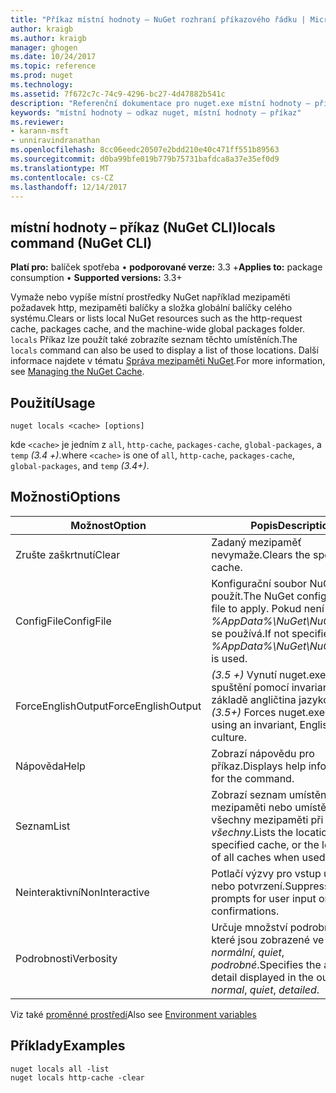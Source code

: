 ```yaml
---
title: "Příkaz místní hodnoty – NuGet rozhraní příkazového řádku | Microsoft Docs"
author: kraigb
ms.author: kraigb
manager: ghogen
ms.date: 10/24/2017
ms.topic: reference
ms.prod: nuget
ms.technology: 
ms.assetid: 7f672c7c-74c9-4296-bc27-4d47882b541c
description: "Referenční dokumentace pro nuget.exe místní hodnoty – příkaz"
keywords: "místní hodnoty – odkaz nuget, místní hodnoty – příkaz"
ms.reviewer:
- karann-msft
- unniravindranathan
ms.openlocfilehash: 8cc06eedc20507e2bdd210e40c471ff551b89563
ms.sourcegitcommit: d0ba99bfe019b779b75731bafdca8a37e35ef0d9
ms.translationtype: MT
ms.contentlocale: cs-CZ
ms.lasthandoff: 12/14/2017
---
```

## <a name="locals-command-nuget-cli"></a><span data-ttu-id="40816-104">místní hodnoty – příkaz (NuGet CLI)</span><span class="sxs-lookup"><span data-stu-id="40816-104">locals command (NuGet CLI)</span></span>

<span data-ttu-id="40816-105">**Platí pro:** balíček spotřeba &bullet; **podporované verze:** 3.3 +</span><span class="sxs-lookup"><span data-stu-id="40816-105">**Applies to:** package consumption &bullet; **Supported versions:** 3.3+</span></span>

<span data-ttu-id="40816-106">Vymaže nebo vypíše místní prostředky NuGet například mezipaměti požadavek http, mezipaměti balíčky a složka globální balíčky celého systému.</span><span class="sxs-lookup"><span data-stu-id="40816-106">Clears or lists local NuGet resources such as the http-request cache, packages cache, and the machine-wide global packages folder.</span></span> <span data-ttu-id="40816-107">`locals` Příkaz lze použít také zobrazíte seznam těchto umístěních.</span><span class="sxs-lookup"><span data-stu-id="40816-107">The `locals` command can also be used to display a list of those locations.</span></span> <span data-ttu-id="40816-108">Další informace najdete v tématu [Správa mezipaměti NuGet](../consume-packages/managing-the-nuget-cache.md).</span><span class="sxs-lookup"><span data-stu-id="40816-108">For more information, see [Managing the NuGet Cache](../consume-packages/managing-the-nuget-cache.md).</span></span>

## <a name="usage"></a><span data-ttu-id="40816-109">Použití</span><span class="sxs-lookup"><span data-stu-id="40816-109">Usage</span></span>

```
nuget locals <cache> [options]
```

<span data-ttu-id="40816-110">kde `<cache>` je jedním z `all`, `http-cache`, `packages-cache`, `global-packages`, a `temp` *(3.4 +)*.</span><span class="sxs-lookup"><span data-stu-id="40816-110">where `<cache>` is one of `all`, `http-cache`, `packages-cache`, `global-packages`, and `temp` *(3.4+)*.</span></span>

## <a name="options"></a><span data-ttu-id="40816-111">Možnosti</span><span class="sxs-lookup"><span data-stu-id="40816-111">Options</span></span>

| <span data-ttu-id="40816-112">Možnost</span><span class="sxs-lookup"><span data-stu-id="40816-112">Option</span></span> | <span data-ttu-id="40816-113">Popis</span><span class="sxs-lookup"><span data-stu-id="40816-113">Description</span></span> |
| --- | --- |
| <span data-ttu-id="40816-114">Zrušte zaškrtnutí</span><span class="sxs-lookup"><span data-stu-id="40816-114">Clear</span></span> | <span data-ttu-id="40816-115">Zadaný mezipaměť nevymaže.</span><span class="sxs-lookup"><span data-stu-id="40816-115">Clears the specified cache.</span></span> |
| <span data-ttu-id="40816-116">ConfigFile</span><span class="sxs-lookup"><span data-stu-id="40816-116">ConfigFile</span></span> | <span data-ttu-id="40816-117">Konfigurační soubor NuGet použít.</span><span class="sxs-lookup"><span data-stu-id="40816-117">The NuGet configuration file to apply.</span></span> <span data-ttu-id="40816-118">Pokud není zadaný, *%AppData%\NuGet\NuGet.Config* se používá.</span><span class="sxs-lookup"><span data-stu-id="40816-118">If not specified, *%AppData%\NuGet\NuGet.Config* is used.</span></span> |
| <span data-ttu-id="40816-119">ForceEnglishOutput</span><span class="sxs-lookup"><span data-stu-id="40816-119">ForceEnglishOutput</span></span> | <span data-ttu-id="40816-120">*(3.5 +)*  Vynutí nuget.exe ke spuštění pomocí invariantní, na základě angličtina jazykové verze.</span><span class="sxs-lookup"><span data-stu-id="40816-120">*(3.5+)* Forces nuget.exe to run using an invariant, English-based culture.</span></span> |
| <span data-ttu-id="40816-121">Nápověda</span><span class="sxs-lookup"><span data-stu-id="40816-121">Help</span></span> | <span data-ttu-id="40816-122">Zobrazí nápovědu pro příkaz.</span><span class="sxs-lookup"><span data-stu-id="40816-122">Displays help information for the command.</span></span> |
| <span data-ttu-id="40816-123">Seznam</span><span class="sxs-lookup"><span data-stu-id="40816-123">List</span></span> | <span data-ttu-id="40816-124">Zobrazí seznam umístění zadaná mezipaměti nebo umístění všechny mezipaměti při použití s *všechny*.</span><span class="sxs-lookup"><span data-stu-id="40816-124">Lists the location of the specified cache, or the locations of all caches when used with *all*.</span></span> |
| <span data-ttu-id="40816-125">Neinteraktivní</span><span class="sxs-lookup"><span data-stu-id="40816-125">NonInteractive</span></span> | <span data-ttu-id="40816-126">Potlačí výzvy pro vstup uživatele nebo potvrzení.</span><span class="sxs-lookup"><span data-stu-id="40816-126">Suppresses prompts for user input or confirmations.</span></span> |
| <span data-ttu-id="40816-127">Podrobnosti</span><span class="sxs-lookup"><span data-stu-id="40816-127">Verbosity</span></span> | <span data-ttu-id="40816-128">Určuje množství podrobností, které jsou zobrazené ve výstupu: *normální*, *quiet*, *podrobné*.</span><span class="sxs-lookup"><span data-stu-id="40816-128">Specifies the amount of detail displayed in the output: *normal*, *quiet*, *detailed*.</span></span> |

<span data-ttu-id="40816-129">Viz také [proměnné prostředí](cli-ref-environment-variables.md)</span><span class="sxs-lookup"><span data-stu-id="40816-129">Also see [Environment variables](cli-ref-environment-variables.md)</span></span>

## <a name="examples"></a><span data-ttu-id="40816-130">Příklady</span><span class="sxs-lookup"><span data-stu-id="40816-130">Examples</span></span>

```
nuget locals all -list
nuget locals http-cache -clear
```
